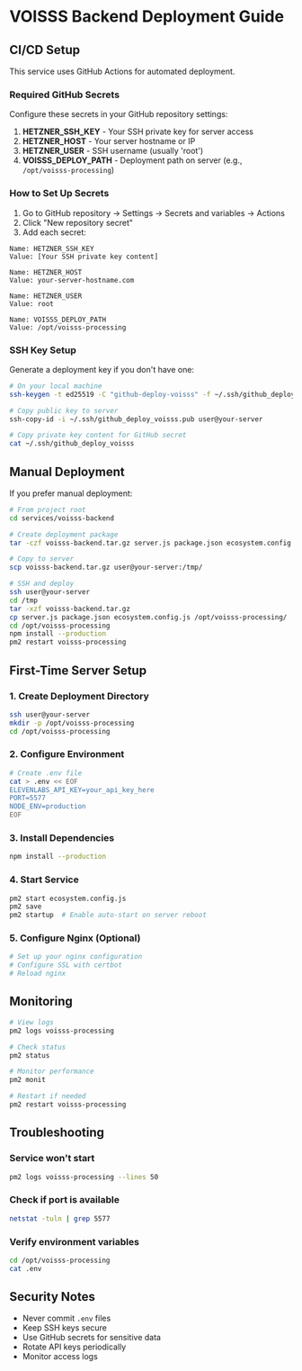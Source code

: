 # VOISSS Backend Deployment Guide

## CI/CD Setup

This service uses GitHub Actions for automated deployment.

### Required GitHub Secrets

Configure these secrets in your GitHub repository settings:

1. **HETZNER_SSH_KEY** - Your SSH private key for server access
2. **HETZNER_HOST** - Your server hostname or IP
3. **HETZNER_USER** - SSH username (usually 'root')
4. **VOISSS_DEPLOY_PATH** - Deployment path on server (e.g., `/opt/voisss-processing`)

### How to Set Up Secrets

1. Go to GitHub repository → Settings → Secrets and variables → Actions
2. Click "New repository secret"
3. Add each secret:

```
Name: HETZNER_SSH_KEY
Value: [Your SSH private key content]

Name: HETZNER_HOST
Value: your-server-hostname.com

Name: HETZNER_USER
Value: root

Name: VOISSS_DEPLOY_PATH
Value: /opt/voisss-processing
```

### SSH Key Setup

Generate a deployment key if you don't have one:

```bash
# On your local machine
ssh-keygen -t ed25519 -C "github-deploy-voisss" -f ~/.ssh/github_deploy_voisss

# Copy public key to server
ssh-copy-id -i ~/.ssh/github_deploy_voisss.pub user@your-server

# Copy private key content for GitHub secret
cat ~/.ssh/github_deploy_voisss
```

## Manual Deployment

If you prefer manual deployment:

```bash
# From project root
cd services/voisss-backend

# Create deployment package
tar -czf voisss-backend.tar.gz server.js package.json ecosystem.config.js .env.example

# Copy to server
scp voisss-backend.tar.gz user@your-server:/tmp/

# SSH and deploy
ssh user@your-server
cd /tmp
tar -xzf voisss-backend.tar.gz
cp server.js package.json ecosystem.config.js /opt/voisss-processing/
cd /opt/voisss-processing
npm install --production
pm2 restart voisss-processing
```

## First-Time Server Setup

### 1. Create Deployment Directory
```bash
ssh user@your-server
mkdir -p /opt/voisss-processing
cd /opt/voisss-processing
```

### 2. Configure Environment
```bash
# Create .env file
cat > .env << EOF
ELEVENLABS_API_KEY=your_api_key_here
PORT=5577
NODE_ENV=production
EOF
```

### 3. Install Dependencies
```bash
npm install --production
```

### 4. Start Service
```bash
pm2 start ecosystem.config.js
pm2 save
pm2 startup  # Enable auto-start on server reboot
```

### 5. Configure Nginx (Optional)
```bash
# Set up your nginx configuration
# Configure SSL with certbot
# Reload nginx
```

## Monitoring

```bash
# View logs
pm2 logs voisss-processing

# Check status
pm2 status

# Monitor performance
pm2 monit

# Restart if needed
pm2 restart voisss-processing
```

## Troubleshooting

### Service won't start
```bash
pm2 logs voisss-processing --lines 50
```

### Check if port is available
```bash
netstat -tuln | grep 5577
```

### Verify environment variables
```bash
cd /opt/voisss-processing
cat .env
```

## Security Notes

- Never commit `.env` files
- Keep SSH keys secure
- Use GitHub secrets for sensitive data
- Rotate API keys periodically
- Monitor access logs